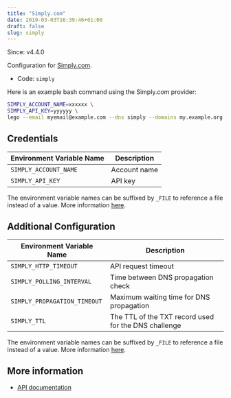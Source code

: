 ```yaml
---
title: "Simply.com"
date: 2019-03-03T16:39:46+01:00
draft: false
slug: simply
---
```


<!-- THIS DOCUMENTATION IS AUTO-GENERATED. PLEASE DO NOT EDIT. -->
<!-- providers/dns/simply/simply.toml -->
<!-- THIS DOCUMENTATION IS AUTO-GENERATED. PLEASE DO NOT EDIT. -->

Since: v4.4.0

Configuration for [Simply.com](https://www.simply.com/en/domains/).


<!--more-->

- Code: `simply`

Here is an example bash command using the Simply.com provider:

```bash
SIMPLY_ACCOUNT_NAME=xxxxxx \
SIMPLY_API_KEY=yyyyyy \
lego --email myemail@example.com --dns simply --domains my.example.org run
```




## Credentials

| Environment Variable Name | Description |
|-----------------------|-------------|
| `SIMPLY_ACCOUNT_NAME` | Account name |
| `SIMPLY_API_KEY` | API key |

The environment variable names can be suffixed by `_FILE` to reference a file instead of a value.
More information [here](/lego/dns/#configuration-and-credentials).


## Additional Configuration

| Environment Variable Name | Description |
|--------------------------------|-------------|
| `SIMPLY_HTTP_TIMEOUT` | API request timeout |
| `SIMPLY_POLLING_INTERVAL` | Time between DNS propagation check |
| `SIMPLY_PROPAGATION_TIMEOUT` | Maximum waiting time for DNS propagation |
| `SIMPLY_TTL` | The TTL of the TXT record used for the DNS challenge |

The environment variable names can be suffixed by `_FILE` to reference a file instead of a value.
More information [here](/lego/dns/#configuration-and-credentials).




## More information

- [API documentation](https://www.simply.com/en/docs/api/)

<!-- THIS DOCUMENTATION IS AUTO-GENERATED. PLEASE DO NOT EDIT. -->
<!-- providers/dns/simply/simply.toml -->
<!-- THIS DOCUMENTATION IS AUTO-GENERATED. PLEASE DO NOT EDIT. -->
